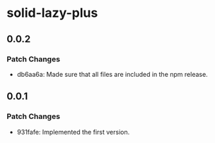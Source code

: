 # solid-lazy-plus

## 0.0.2

### Patch Changes

- db6aa6a: Made sure that all files are included in the npm release.

## 0.0.1

### Patch Changes

- 931fafe: Implemented the first version.
